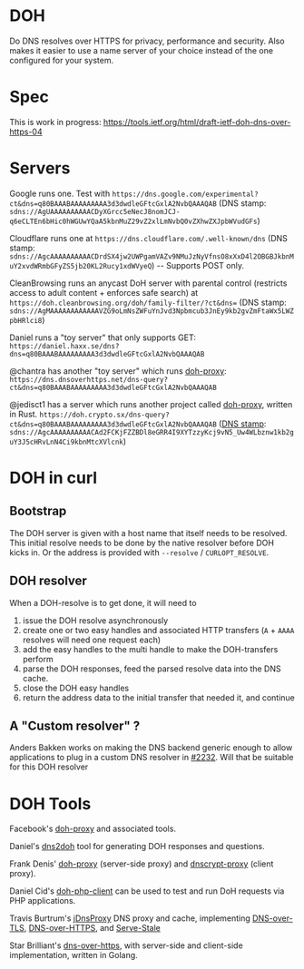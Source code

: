 # DOH

Do DNS resolves over HTTPS for privacy, performance and security. Also makes it easier to use a name server of your choice instead of the one configured for your system.

# Spec

This is work in progress: https://tools.ietf.org/html/draft-ietf-doh-dns-over-https-04

# Servers

Google runs one. Test with `https://dns.google.com/experimental?ct&dns=q80BAAABAAAAAAAAA3d3dwdleGFtcGxlA2NvbQAAAQAB` (DNS stamp: `sdns://AgUAAAAAAAAAACDyXGrcc5eNecJ8nomJCJ-q6eCLTEn6bHic0hWGUwYQaA5kbnMuZ29vZ2xlLmNvbQ0vZXhwZXJpbWVudGFs`)

Cloudflare runs one at `https://dns.cloudflare.com/.well-known/dns` (DNS stamp: `sdns://AgcAAAAAAAAAACDrdSX4jw2UWPgamVAZv9NMuJzNyVfnsO8xXxD4l2OBGBJkbnMuY2xvdWRmbGFyZS5jb20KL2Rucy1xdWVyeQ`) -- Supports POST only.

CleanBrowsing runs an anycast DoH server with parental control (restricts access to adult content + enforces safe search) at `https://doh.cleanbrowsing.org/doh/family-filter/?ct&dns=` (DNS stamp: `sdns://AgMAAAAAAAAAAAAVZG9oLmNsZWFuYnJvd3Npbmcub3JnEy9kb2gvZmFtaWx5LWZpbHRlci8`)

Daniel runs a "toy server" that only supports GET: `https://daniel.haxx.se/dns?dns=q80BAAABAAAAAAAAA3d3dwdleGFtcGxlA2NvbQAAAQAB`

@chantra has another "toy server" which runs [doh-proxy](https://github.com/facebookexperimental/doh-proxy): `https://dns.dnsoverhttps.net/dns-query?ct&dns=q80BAAABAAAAAAAAA3d3dwdleGFtcGxlA2NvbQAAAQAB`

@jedisct1 has a server which runs another project called [doh-proxy](https://github.com/jedisct1/rust-doh), written in Rust. `https://doh.crypto.sx/dns-query?ct&dns=q80BAAABAAAAAAAAA3d3dwdleGFtcGxlA2NvbQAAAQAB`
([DNS stamp](https://github.com/jedisct1/dnscrypt-proxy/wiki/stamps): `sdns://AgcAAAAAAAAAACAd2FCKjFZZBDl8eGRR4I9XYTzzyKcj9vN5_Uw4WLbznw1kb2guY3J5cHRvLnN4Ci9kbnMtcXVlcnk`)

# DOH in curl

## Bootstrap

The DOH server is given with a host name that itself needs to be resolved. This initial resolve needs to be done by the native resolver before DOH kicks in. Or the address is provided with `--resolve` / `CURLOPT_RESOLVE`.

## DOH resolver

When a DOH-resolve is to get done, it will need to
1. issue the DOH resolve asynchronously
2. create one or two easy handles and associated HTTP transfers (`A` + `AAAA` resolves will need one request each)
3. add the easy handles to the multi handle to make the DOH-transfers perform
4. parse the DOH responses, feed the parsed resolve data into the DNS cache.
5. close the DOH easy handles
5. return the address data to the initial transfer that needed it, and continue 

## A "Custom resolver" ?

Anders Bakken works on making the DNS backend generic enough to allow applications to plug in a custom DNS resolver in [#2232](https://github.com/curl/curl/pull/2232). Will that be suitable for this DOH resolver

# DOH Tools

Facebook's [doh-proxy](https://facebookexperimental.github.io/doh-proxy/) and associated tools.

Daniel's [dns2doh](https://github.com/bagder/dns2doh) tool for generating DOH responses and questions.

Frank Denis' [doh-proxy](https://github.com/jedisct1/rust-doh) (server-side proxy) and [dnscrypt-proxy](https://github.com/jedisct1/dnscrypt-proxy) (client proxy).

Daniel Cid's [doh-php-client](https://github.com/dcid/doh-php-client) can be used to test and run DoH requests via PHP applications.

Travis Burtrum's [jDnsProxy](https://github.com/moparisthebest/jDnsProxy) DNS proxy and cache, implementing [DNS-over-TLS](https://tools.ietf.org/html/rfc7858), [DNS-over-HTTPS](https://tools.ietf.org/html/draft-hoffman-dns-over-https), and [Serve-Stale](https://tools.ietf.org/html/draft-ietf-dnsop-serve-stale)

Star Brilliant's [dns-over-https](https://github.com/m13253/dns-over-https), with server-side and client-side implementation, written in Golang.